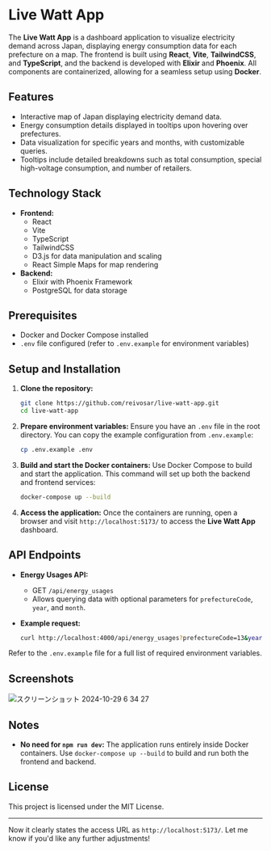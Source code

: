 # Live Watt App

The **Live Watt App** is a dashboard application to visualize electricity demand across Japan, displaying energy consumption data for each prefecture on a map. The frontend is built using **React**, **Vite**, **TailwindCSS**, and **TypeScript**, and the backend is developed with **Elixir** and **Phoenix**. All components are containerized, allowing for a seamless setup using **Docker**.

## Features

- Interactive map of Japan displaying electricity demand data.
- Energy consumption details displayed in tooltips upon hovering over prefectures.
- Data visualization for specific years and months, with customizable queries.
- Tooltips include detailed breakdowns such as total consumption, special high-voltage consumption, and number of retailers.

## Technology Stack

- **Frontend:**
  - React
  - Vite
  - TypeScript
  - TailwindCSS
  - D3.js for data manipulation and scaling
  - React Simple Maps for map rendering
- **Backend:**
  - Elixir with Phoenix Framework
  - PostgreSQL for data storage

## Prerequisites

- Docker and Docker Compose installed
- `.env` file configured (refer to `.env.example` for environment variables)

## Setup and Installation

1. **Clone the repository:**
   ```bash
   git clone https://github.com/reivosar/live-watt-app.git
   cd live-watt-app
   ```

2. **Prepare environment variables:**
   Ensure you have an `.env` file in the root directory. You can copy the example configuration from `.env.example`:
   ```bash
   cp .env.example .env
   ```

3. **Build and start the Docker containers:**
   Use Docker Compose to build and start the application. This command will set up both the backend and frontend services:
   ```bash
   docker-compose up --build
   ```

4. **Access the application:**
   Once the containers are running, open a browser and visit `http://localhost:5173/` to access the **Live Watt App** dashboard.
   
## API Endpoints

- **Energy Usages API:**
  - GET `/api/energy_usages`
  - Allows querying data with optional parameters for `prefectureCode`, `year`, and `month`.

- **Example request:**
  ```bash
  curl http://localhost:4000/api/energy_usages?prefectureCode=13&year=2024&month=3
  ```

Refer to the `.env.example` file for a full list of required environment variables.

## Screenshots

![スクリーンショット 2024-10-29 6 34 27](https://github.com/user-attachments/assets/45242293-4786-4ba2-b352-47015d12a30c)

## Notes

- **No need for `npm run dev`:** The application runs entirely inside Docker containers. Use `docker-compose up --build` to build and run both the frontend and backend.

## License

This project is licensed under the MIT License.

---

Now it clearly states the access URL as `http://localhost:5173/`. Let me know if you'd like any further adjustments!
